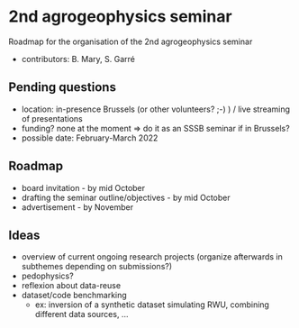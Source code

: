 # 2nd agrogeophysics seminar
Roadmap for the organisation of the 2nd agrogeophysics seminar


- contributors: B. Mary, S. Garré

## Pending questions 

- location: in-presence Brussels (or other volunteers? ;-) ) / live streaming of presentations
- funding? none at the moment => do it as an SSSB seminar if in Brussels?
- possible date: February-March 2022

## Roadmap 

- board invitation - by mid October
- drafting the seminar outline/objectives - by mid October
- advertisement - by November



## Ideas 

- overview of current ongoing research projects (organize afterwards in subthemes depending on submissions?)
- pedophysics?
- reflexion about data-reuse
- dataset/code benchmarking
  - ex: inversion of a synthetic dataset simulating RWU, combining different data sources, ...
